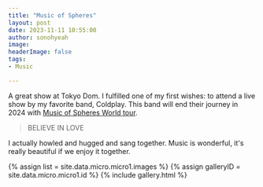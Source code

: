 ```yaml
---
title: "Music of Spheres"
layout: post
date: 2023-11-11 10:55:00
author: sonohyeah
image: 
headerImage: false
tags:
- Music

---
```


A great show at Tokyo Dom. I fulfilled one of my first wishes: to attend a live show by my favorite band, Coldplay. This band will end their journey in 2024 with [Music of Spheres World tour](https://www.coldplay.com/tour/).

> BELIEVE IN LOVE

I actually howled and hugged and sang together. Music is wonderful, it's really beautiful if we enjoy it together.

<!-- start add photo wall from data -->
{% assign list = site.data.micro.micro1.images %}
{% assign galleryID = site.data.micro.micro1.id %}
{% include gallery.html %}
<!-- end -->